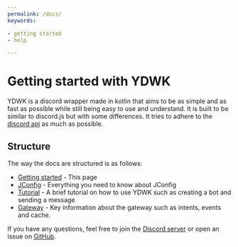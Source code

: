 ```yaml
---
permalink: /docs/
keywords:

- getting started
- help

---
```


# Getting started with YDWK

YDWK is a discord wrapper made in kotlin that aims to be as simple and as fast as possible while still being easy to use
and understand. It is built to be similar to discord.js but with some differences. It tries to adhere to
the [discord api](https://discord.com/developers/docs/intro) as much as possible.

## Structure

The way the docs are structured is as follows:

- [Getting started](/docs/README.md) - This page
- [JConfig](/docs/jconfig) - Everything you need to know about JConfig
- [Tutorial](/docs/tutorial) - A brief tutorial on how to use YDWK such as creating a bot and sending a message
- [Gateway](/docs/gateway) - Key information about the gateway such as intents, events and cache.

If you have any questions, feel free to join the [Discord server](https://discord.com/invite/PCz8ET778U) or open an
issue on [GitHub](https://github.com/YDWK/YDWK/issues/new/choose).